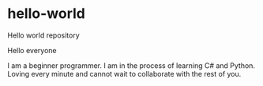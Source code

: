 # hello-world
Hello world repository

Hello everyone

I am a beginner programmer. I am in the process of learning C# and Python. Loving every minute and cannot wait to collaborate with the rest of you.
